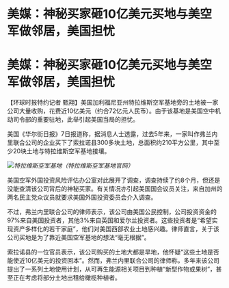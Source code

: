 # 美媒：神秘买家砸10亿美元买地与美空军做邻居，美国担忧

# 美媒：神秘买家砸10亿美元买地与美空军做邻居，美国担忧

【环球时报特约记者
甄翔】美国加利福尼亚州特拉维斯空军基地旁的土地被一家公司大量收购，花费近10亿美元（约合72亿元人民币）。由于该基地是美国空中机动司令部的重要驻地，此举引起美国当局的担忧。

美国《华尔街日报》7日报道称，据消息人士透露，过去5年来，一家叫作弗兰内里联合公司的企业买下了索拉诺县300多块土地，总面积约210平方公里，其中至少20块土地与特拉维斯空军基地接壤。

![](https://inews.gtimg.com/om_bt/O0bNmWpclcJcGXzAfe6nqXBsSJwibKQiChSfWoHg2DwQMAA/1000)_特拉维斯空军基地（特拉维斯空军基地官网）_

美国空军外国投资风险评估办公室对此展开了调查，调查持续了约8个月，但还是没能查清该公司背后的神秘买家。有关情况亦引起美国国会议员关注，来自加州的两名民主党众议员就要求美国外国投资委员会介入调查。

不过，弗兰内里联合公司的律师表示，该公司由美国公民控制，公司投资资金的97%来自美国投资者，其他3%来自英国和爱尔兰投资者。这些投资者是“希望实现资产多样化的若干家庭”，他们对美国西部农业土地感兴趣。律师直言，关于该公司买地是为了靠近美国空军基地的想法“毫无根据”。

索拉诺县的一位官员表示，该公司购买的土地大都是旱地，他怀疑“这些土地是否能使近10亿美元的投资回本”。然而，弗兰内里联合公司的律师称，多年来该公司提出了一系列土地使用计划，从可再生能源相关项目到种植“新型作物或果树”，甚至正在考虑将部分土地出租给橄榄种植者。

